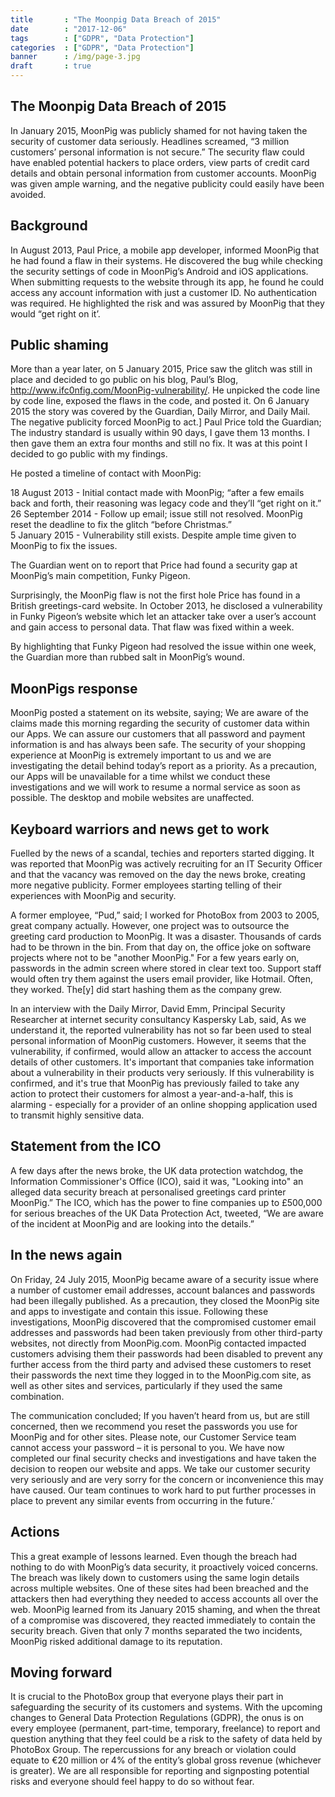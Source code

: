 ```yaml
---
title       : "The Moonpig Data Breach of 2015"
date        : "2017-12-06"
tags        : ["GDPR", "Data Protection"]
categories  : ["GDPR", "Data Protection"]
banner      : /img/page-3.jpg
draft       : true
---
```


## The Moonpig Data Breach of 2015

In January 2015, MoonPig was publicly shamed for not having taken the security of customer data seriously.  Headlines screamed, “3 million customers’ personal information is not secure.”  The security flaw could have enabled potential hackers to place orders, view parts of credit card details and obtain personal information from customer accounts.  MoonPig was given ample warning, and the negative publicity could easily have been avoided.

## Background
In August 2013, Paul Price, a mobile app developer, informed MoonPig that he had found a flaw in their systems.  He discovered the bug while checking the security settings of code in MoonPig’s Android and iOS applications.  When submitting requests to the website through its app, he found he could access any account information with just a customer ID.  No authentication was required.  He highlighted the risk and was assured by MoonPig that they would “get right on it’. 

## Public shaming
More than a year later, on 5 January 2015, Price saw the glitch was still in place and decided to go public on his blog, Paul’s Blog, http://www.ifc0nfig.com/MoonPig-vulnerability/.  He unpicked the code line by code line, exposed the flaws in the code, and posted it.  On 6 January 2015 the story was covered by the Guardian, Daily Mirror, and Daily Mail.  The negative publicity forced MoonPig to act.]
Paul Price told the Guardian;
The industry standard is usually within 90 days, I gave them 13 months. I then gave them an extra four months and still no fix. It was at this point I decided to go public with my findings.

He posted a timeline of contact with MoonPig:

18 August 2013 - Initial contact made with MoonPig; “after a few emails back and forth, their reasoning was legacy code and they’ll “get right on it.”
26 September 2014 - Follow up email; issue still not resolved.  MoonPig reset the deadline to fix the glitch “before Christmas.”   
5 January 2015 - Vulnerability still exists.  Despite ample time given to MoonPig to fix the issues.

The Guardian went on to report that Price had found a security gap at MoonPig’s main competition, Funky Pigeon.

Surprisingly, the MoonPig flaw is not the first hole Price has found in a British greetings-card website.  In October 2013, he disclosed a vulnerability in Funky Pigeon’s website which let an attacker take over a user’s account and gain access to personal data.  That flaw was fixed within a week.  

By highlighting that Funky Pigeon had resolved the issue within one week, the Guardian more than rubbed salt in MoonPig’s wound.

## MoonPigs response
MoonPig posted a statement on its website, saying;
We are aware of the claims made this morning regarding the security of customer data within our Apps.  We can assure our customers that all password and payment information is and has always been safe.  The security of your shopping experience at MoonPig is extremely important to us and we are investigating the detail behind today’s report as a priority.  As a precaution, our Apps will be unavailable for a time whilst we conduct these investigations and we will work to resume a normal service as soon as possible.  The desktop and mobile websites are unaffected.

## Keyboard warriors and news get to work
Fuelled by the news of a scandal, techies and reporters started digging.  It was reported that MoonPig was actively recruiting for an IT Security Officer and that the vacancy was removed on the day the news broke, creating more negative publicity.  Former employees starting telling of their experiences with MoonPig and security.

A former employee, “Pud,” said;
I worked for PhotoBox from 2003 to 2005, great company actually.  However, one project was to outsource the greeting card production to MoonPig.  It was a disaster. Thousands of cards had to be thrown in the bin.  From that day on, the office joke on software projects where not to be "another MoonPig."  For a few years early on, passwords in the admin screen where stored in clear text too. Support staff would often try them against the users email provider, like Hotmail. Often, they worked. The[y] did start hashing them as the company grew.

In an interview with the Daily Mirror, David Emm, Principal Security Researcher at internet security consultancy Kaspersky Lab, said, 
As we understand it, the reported vulnerability has not so far been used to steal personal information of MoonPig customers.  However, it seems that the vulnerability, if confirmed, would allow an attacker to access the account details of other customers.  It's important that companies take information about a vulnerability in their products very seriously.  If this vulnerability is confirmed, and it's true that MoonPig has previously failed to take any action to protect their customers for almost a year-and-a-half, this is alarming - especially for a provider of an online shopping application used to transmit highly sensitive data.

## Statement from the ICO

A few days after the news broke, the UK data protection watchdog, the Information Commissioner's Office (ICO), said it was, "Looking into" an alleged data security breach at personalised greetings card printer MoonPig.” 
The ICO, which has the power to fine companies up to £500,000 for serious breaches of the UK Data Protection Act, tweeted, “We are aware of the incident at MoonPig and are looking into the details.”

## In the news again

On Friday, 24 July 2015, MoonPig became aware of a security issue where a number of customer email addresses, account balances and passwords had been illegally published.  As a precaution, they closed the MoonPig site and apps to investigate and contain this issue.  Following these investigations, MoonPig discovered that the compromised customer email 
addresses and passwords had been taken previously from other third-party websites, not directly from MoonPig.com.
MoonPig contacted impacted customers advising them their passwords had been disabled to prevent any further access from the third party and advised these customers to reset their passwords the next time they logged in to the MoonPig.com site, as well as other sites and services, particularly if they used the same combination. 

The communication concluded; 
If you haven’t heard from us, but are still concerned, then we recommend you reset the passwords you use for MoonPig and for other sites.  Please note, our Customer Service team cannot access your password – it is personal to you.
We have now completed our final security checks and investigations and have taken the decision to reopen our website and apps.  We take our customer security very seriously and are very sorry for the concern or inconvenience this may have caused.  Our team continues to work hard to put further processes in place to prevent any similar events from occurring in the future.’

## Actions

This a great example of lessons learned. Even though the breach had nothing to do with MoonPig’s data security, it proactively voiced concerns.  The breach was likely down to customers using the same login details across multiple websites. One of these sites had been breached and the attackers then had everything they needed to access accounts all over the web. 
MoonPig learned from its January 2015 shaming, and when the threat of a compromise was discovered, they reacted immediately to contain the security breach.  Given that only 7 months separated the two incidents, MoonPig risked additional damage to its reputation.

## Moving forward

It is crucial to the PhotoBox group that everyone plays their part in safeguarding the security of its customers and systems. With the upcoming changes to General Data Protection Regulations (GDPR), the onus is on every employee (permanent, part-time, temporary, freelance) to report and question anything that they feel could be a risk to the safety of data held by PhotoBox Group. 
The repercussions for any breach or violation could equate to €20 million or 4% of the entity’s global gross revenue (whichever is greater).
We are all responsible for reporting and signposting potential risks and everyone should feel happy to do so without fear. 
